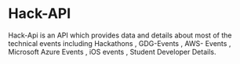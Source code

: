 # Hack-API
Hack-Api is an API which provides data and details about most of the technical events including Hackathons , GDG-Events , AWS- Events , Microsoft Azure Events , iOS events , Student Developer Details.  
